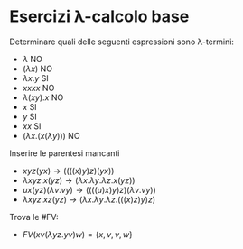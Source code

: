 # Esercizi λ-calcolo base

Determinare quali delle seguenti espressioni sono λ-termini:

- $\lambda$ NO
- $(\lambda x)$ NO
- $\lambda x.y$ SI
- $xxxx$ NO
- $\lambda (xy).x$ NO
- $x$ SI
- $y$ SI
- $xx$ SI
- $(\lambda x.(x(\lambda y)))$ NO

Inserire le parentesi mancanti

- $xyz(yx) \rightarrow ((((x)y)z)(yx))$
- $\lambda xyz.x(yz) \rightarrow (\lambda x. \lambda y. \lambda z.x(yz))$
- $ux(yz)(\lambda v.vy) \rightarrow ((((u)x)y)z)(\lambda v.vy))$
- $\lambda xyz.xz(yz) \rightarrow (\lambda x. \lambda y. \lambda z.(((x)z)y)z)$

Trova le #FV:

- $FV(xv(\lambda yz.yv)w)=\{x,v,v,w\}$
